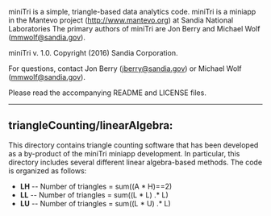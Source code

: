 miniTri is a simple, triangle-based data analytics code.  miniTri is a miniapp
in the Mantevo project (http://www.mantevo.org) at Sandia National Laboratories
The primary authors of miniTri are Jon Berry and Michael Wolf (mmwolf@sandia.gov).

miniTri v. 1.0. Copyright (2016) Sandia Corporation.

For questions, contact Jon Berry (jberry@sandia.gov) or Michael Wolf (mmwolf@sandia.gov).

Please read the accompanying README and LICENSE files.

------------------------------------------------
triangleCounting/linearAlgebra:
------------------------------------------------

This directory contains triangle counting software that has been developed as a by-product
of the miniTri miniapp development.  In particular, this directory includes several different
linear algebra-based methods.  The code is organized as follows:

* __LH__ -- Number of triangles = sum((A * H)==2)
* __LL__ -- Number of triangles = sum((L * L) .* L)
* __LU__ -- Number of triangles = sum((L * U) .* L)




